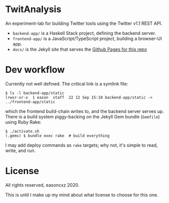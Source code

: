 TwitAnalysis
============

An experiment-lab for building Twitter tools using the Twitter v1.1 REST API.

- `backend-app/` is a Haskell Stack project, defining the backend server.
- `frontend-app/` is a JavaScript/TypeScript project, building a browser-UI app.
- `docs/` is the Jekyll site that serves the [Github Pages for this repo][gh-pages]

[gh-pages]: https://easoncxz.github.io/twitanalysis

# Dev workflow

Currently not well defined. The critical link is a symlink file:

    $ ls -l backend-app/static
    lrwxr-xr-x  1 eason  staff  22 12 Sep 15:10 backend-app/static -> ../frontend-app/static

which the frontend build-chain writes to, and the backend server serves up. 
There is a build system piggy-backing on the Jekyll Gem bundle (`Gemfile`) using 
Ruby Rake:

```
$ ./activate.sh
(.gems) $ bundle exec rake  # build everything
```

I may add deploy commands as `rake` targets; why not, it's simple to read, 
write, and run.

# License

All rights reserved, easoncxz 2020.

This is until I make up my mind about what license to choose for this one.

